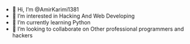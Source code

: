 - 👋 Hi, I’m @AmirKarimi1381
- 👀 I’m interested in Hacking And Web Developing
- 🌱 I’m currently learning Python
- 💞️ I’m looking to collaborate on Other professional programmers and hackers

<!---
AmirKarimi1381/AmirKarimi1381 is a ✨ special ✨ repository because its `README.md` (this file) appears on your GitHub profile.
You can click the Preview link to take a look at your changes.
--->
